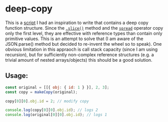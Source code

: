 # deep-copy

This is a [script](./deepCopy.js) I had an inspiration to write that contains a deep copy function structure. Since the [`.slice()`]() method and the [`spread`]() operator copy only the first level, they are effective with reference types than contain only primitive values. This is an attempt to solve that (I am aware of the JSON.parse() method but decided to re-invent the wheel so to speak). One obvious limitation  in this appraoch is call stack capacity (since I am using recursion), but for sufficiently non-complex reference structures (e.g. a trivial amount of nested arrays/objects) this should be a good solution.

## Usage:
```js
const original = [[{ obj: { id: 1 } }], 2, 3];
const copy = makeCopy(original);

copy[0][0].obj.id = 2; // modify copy

console.log(copy[0][0].obj.id); // logs 2
console.log(original[0][0].obj.id); // logs 1
```

